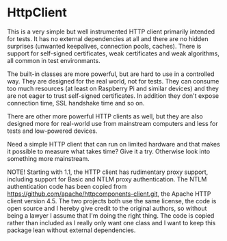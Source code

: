 # HttpClient

This is a very simple but well instrumented HTTP client primarily intended for tests.
It has no external dependencies at all and there are no hidden surprises (unwanted
keepalives, connection pools, caches). There is support for self-signed certificates,
weak certificates and weak algorithms, all common in test environmants.

The built-in classes are more powerful, but are hard to use in a controlled way.
They are designed for the real world, not for tests. They can consume too much
resources (at least on Raspberry Pi and similar devices) and they are not eager
to trust self-signed certificates. In addition they don't expose connection time,
SSL handshake time and so on.

There are other more powerful HTTP clients as well, but they are also designed
more for real-world use from mainstream computers and less for tests and low-powered
devices.

Need a simple HTTP client that can run on limited hardware and that makes it possible
to measure what takes time? Give it a try. Otherwise look into something more mainstream.

NOTE! Starting with 1.1, the HTTP client has rudimentary proxy support, including
support for Basic and NTLM proxy authentication. The NTLM authentication code has
been copied from https://github.com/apache/httpcomponents-client.git, the Apache
HTTP client version 4.5. The two projects both use the same license, the code is
open source and I hereby give credit to the original authors, so without being a
lawyer I assume that I'm doing the right thing. The code is copied rather than
included as I really only want one class and I want to keep this package lean
without external dependencies.
